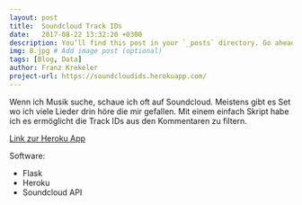 ```yaml
---
layout: post
title:  Soundcloud Track IDs
date:   2017-08-22 13:32:20 +0300
description: You’ll find this post in your `_posts` directory. Go ahead and edit it and re-build the site to see your changes. # Add post description (optional)
img: 8.jpg # Add image post (optional)
tags: [Blog, Data]
author: Franz Krekeler
project-url: https://soundcloudids.herokuapp.com/
---
```

Wenn ich Musik suche, schaue ich oft auf Soundcloud. Meistens gibt es Set wo ich viele Lieder drin höre die mir gefallen. Mit einem einfach Skript habe ich es ermöglicht die Track IDs aus den Kommentaren zu filtern.

[Link zur Heroku App](https://soundcloudids.herokuapp.com/)

Software:

- Flask
- Heroku
- Soundcloud API